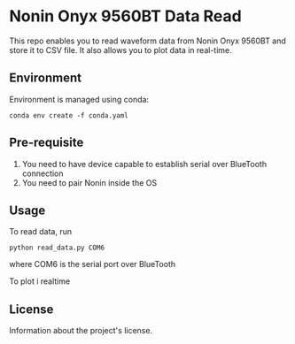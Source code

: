 # Nonin Onyx 9560BT Data Read

This repo enables you to read waveform data from Nonin Onyx 9560BT and store it to CSV file.
It also allows you to plot data in real-time.

## Environment

Environment is managed using conda:

`conda env create -f conda.yaml`

## Pre-requisite

1. You need to have device capable to establish serial over BlueTooth connection
2. You need to pair Nonin inside the OS

## Usage

To read data, run

`python read_data.py COM6 `

where COM6 is the serial port over BlueTooth

To plot i realtime

## License

Information about the project's license.
